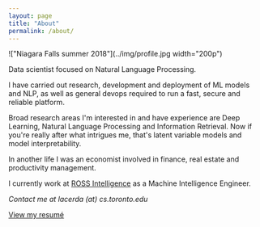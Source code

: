 ```yaml
---
layout: page
title: "About"
permalink: /about/
---
```

!["Niagara Falls summer 2018"](../img/profile.jpg width="200p")

Data scientist focused on Natural Language Processing.

I have carried out research, development and deployment of ML models and NLP, as well as general devops required to run a fast, secure and reliable platform.

Broad research areas I'm interested in and have experience are Deep Learning, Natural Language Processing and Information Retrieval. Now if you're really after what intrigues me, that's latent variable models and model interpretability.

In another life I was an economist involved in finance, real estate and productivity management.

I currently work at [ROSS Intelligence][ross-url] as a Machine Intelligence Engineer. 

*Contact me at <span style="white-space:nowrap">lacerda (at) cs.toronto.edu</span>*

[View my resumé](../docs/Rafael%20Lacerda%20CV%202017.pdf)

[ross-url]: https://www.rossintelligence.com
